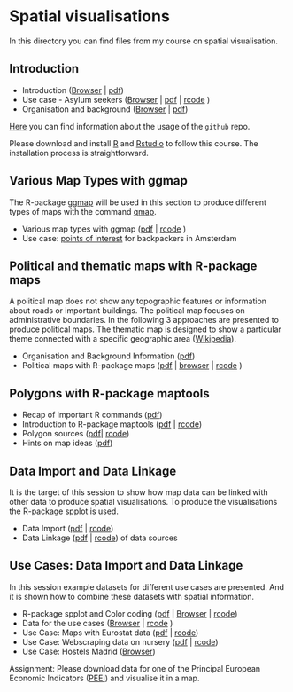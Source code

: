 Spatial visualisations
====================

In this directory you can find files from my course on spatial visualisation. 

Introduction
---------------------

- Introduction  ([Browser](https://github.com/Japhilko/GeoData/blob/master/2015/Introduction.md) |
[pdf](https://github.com/Japhilko/GeoData/blob/master/2015/Introduction.pdf))
- Use case - Asylum seekers ([Browser](https://github.com/Japhilko/GeoData/blob/master/2015/Asylum_seekers.md) |  [pdf](https://github.com/Japhilko/GeoData/blob/master/2015/Asylum_seekers.pdf) | [rcode](https://github.com/Japhilko/GeoData/blob/master/2015/rcode/SpatMA_AsylumSeekers.R) )
- Organisation and background ([Browser](https://github.com/Japhilko/GeoData/blob/master/2015/Organisation_and_background.md) |
[pdf](https://github.com/Japhilko/GeoData/blob/master/2015/Organisation_and_background.pdf))


[Here](https://github.com/Japhilko/GeoData/blob/master/2015/github.md) you can find information about the usage of the `github` repo.

Please download and install [R](https://cran.uni-muenster.de/) and [Rstudio](https://www.rstudio.com/products/rstudio/download/) to follow this course. The installation process is straightforward. 

Various Map Types with ggmap
---------------------

The R-package [ggmap](http://journal.r-project.org/archive/2013-1/kahle-wickham.pdf) will be used in this section to 
produce different types of maps with the command [qmap](http://www.inside-r.org/packages/cran/ggmap/docs/qmap).

- Various map types with ggmap ([pdf](https://github.com/Japhilko/GeoData/raw/master/2015/MapTypes.pdf) | [rcode](https://raw.githubusercontent.com/Japhilko/GeoData/master/2015/rcode/SpatMA_ggmap.R) )
- Use case: [points of interest](https://rpossib.wordpress.com/2015/09/15/points-of-interest-for-backpackers/) for backpackers in Amsterdam

Political and thematic maps with R-package maps 
---------------------

A political map does not show any topographic features or information about roads or important buildings. The political map focuses on administrative boundaries. In the following 3 approaches are presented to produce political maps. The thematic map is designed to show a particular theme connected with a specific geographic area ([Wikipedia](https://en.wikipedia.org/wiki/Thematic_map)). 

- Organisation and Background Information ([pdf](https://github.com/Japhilko/GeoData/blob/master/2015/SpatialMA_Course3.pdf))
- Political maps with R-package maps ([pdf](https://github.com/Japhilko/GeoData/blob/master/2015/C_maps.pdf) | [browser](https://rpossib.wordpress.com/2015/09/18/political-maps-with-r/) | [rcode](https://raw.githubusercontent.com/Japhilko/GeoData/master/2015/rcode/SpatMA_maps.R) )


Polygons with R-package maptools
---------------------

- Recap of important R commands ([pdf](https://github.com/Japhilko/GeoData/blob/master/2015/RcommandsRecap.pdf))
- Introduction to R-package maptools ([pdf](https://github.com/Japhilko/GeoData/blob/master/2015/D_maptools.pdf) 
| [rcode](https://raw.githubusercontent.com/Japhilko/GeoData/master/2015/rcode/SpatMA_maptools.R))
- Polygon sources ([pdf](https://github.com/Japhilko/GeoData/blob/master/2015/PolygonSources.pdf)| [rcode](https://raw.githubusercontent.com/Japhilko/GeoData/master/2015/rcode/SpatMA_polygonSources.R))
- Hints on map ideas ([pdf](https://github.com/Japhilko/GeoData/blob/master/2015/MapIdeas.pdf))


Data Import and Data Linkage
---------------------
It is the target of this session to show how map data can be linked with other data to produce spatial visualisations. To produce the visualisations the R-package spplot is used.


- Data Import ([pdf](https://github.com/Japhilko/GeoData/blob/master/2015/dataImport.pdf) | [rcode](https://raw.githubusercontent.com/Japhilko/GeoData/master/2015/rcode/SpatMA_dataImport.R)) 
- Data Linkage ([pdf](https://github.com/Japhilko/GeoData/blob/master/2015/Matching.pdf) | [rcode](https://raw.githubusercontent.com/Japhilko/GeoData/master/2015/rcode/SpatMA_Matching.R))
of data sources


Use Cases: Data Import and Data Linkage
---------------------
In this session example datasets for different use cases are presented. And it is shown how to combine these datasets with spatial information.


- R-package spplot and Color coding ([pdf](https://github.com/Japhilko/GeoData/blob/master/2015/E_spplot.pdf)  | [Browser](https://github.com/Japhilko/GeoData/blob/master/workshops/E_spplot.md) | 
[rcode](https://raw.githubusercontent.com/Japhilko/GeoData/master/2015/rcode/SpatMA_spplot.R))
- Data for the use cases ([Browser](https://github.com/Japhilko/GeoData/blob/master/workshops/Course6.md) | 
[rcode](https://raw.githubusercontent.com/Japhilko/GeoData/master/2015/rcode/SpatMA_DataUseCases.R)
)
- Use Case: Maps with Eurostat data ([pdf](https://github.com/Japhilko/GeoData/blob/master/2015/eurostatMapsR.pdf) | [rcode](https://raw.githubusercontent.com/Japhilko/GeoData/master/2015/rcode/SpatMA_EurostatMaps.R))
- Use Case: Webscraping data on nursery ([pdf](https://github.com/Japhilko/GeoData/blob/master/2015/WebScraping.pdf) | [rcode](https://raw.githubusercontent.com/Japhilko/GeoData/master/2015/rcode/SpatMA_WebScraping.R))
- Use Case: Hostels Madrid ([Browser](https://github.com/Japhilko/GeoData/blob/master/workshops/Madrid_hostels.md))



Assignment: Please download data for one of the Principal European Economic Indicators ([PEEI](http://ec.europa.eu/eurostat/web/euro-indicators/peeis)) and visualise it in a map.

